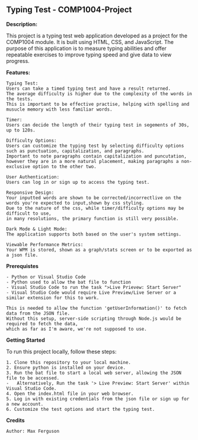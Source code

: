 ## Typing Test - COMP1004-Project
__Description:__

This project is a typing test web application developed as a project for the COMP1004 module.
It is built using HTML, CSS, and JavaScript. 
The purpose of this application is to measure typing abilities and offer repeatable exercises to improve typing speed and give data to view progress.

__Features:__

    Typing Test: 
    Users can take a timed typing test and have a result returned.
    The average difficulty is higher due to the complexity of the words in the tests. 
    This is important to be effective practise, helping with spelling and musucle memory with less familiar words.

    Timer:
    Users can decide the length of their typing test in segements of 30s, up to 120s. 

    Difficulty Options:
    Users can customize the typing test by selecting difficulty options such as punctuation, capitalization, and paragraphs. 
    Important to note paragraphs contain capitalization and puncutation, 
    however they are in a more natural placement, making paragraphs a non-exclusive option to the other two. 
    
    User Authentication:  
    Users can log in or sign up to access the typing test.

    Responsive Design:
    Your inputted words are shown to be corrected/incorrectlive on the words you're expected to input,shown by css styling.
    Due to the nature of the css, while timer/difficulty options may be difficult to use, 
    in many resolutions, the primary function is still very possible.
    
    Dark Mode & Light Mode:
    The application supports both based on the user's system settings.

    Viewable Performance Metrics:
    Your WPM is stored, shown as a graph/stats screen or to be exported as a json file.

__Prerequistes__

    - Python or Visual Studio Code
    - Python used to allow the bat file to function
    - Visual Studio Code to run the task ">Live Prievew: Start Server" 
    - Visual Studio Code would require Live Preview/Live Server or a similar extension for this to work. 

    This is needed to allow the function 'getUserInformation()' to fetch data from the JSON file.
    Without this setup, server-side scripting through Node.js would be required to fetch the data, 
    which as far as I'm aware, we're not supposed to use.

__Getting Started__

To run this project locally, follow these steps:

    1. Clone this repository to your local machine.
    2. Ensure python is installed on your device. 
    3. Run the bat file to start a local web server, allowing the JSON file to be accessed. 
    -   Alternatively, Run the task '> Live Preview: Start Server' within Visual Studio Code.
    4. Open the index.html file in your web browser.
    5. Log in with existing credentials from the json file or sign up for a new account.
    6. Customize the test options and start the typing test.

__Credits__

    Author: Max Ferguson
